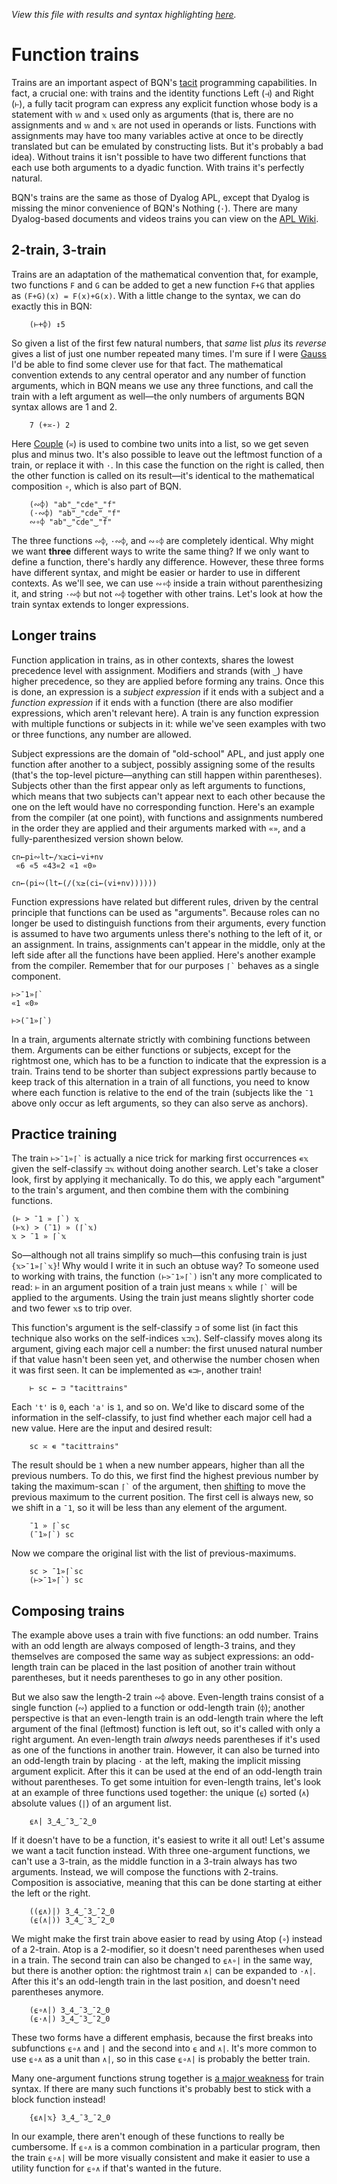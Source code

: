 *View this file with results and syntax highlighting [here](https://mlochbaum.github.io/BQN/doc/train.html).*

# Function trains

Trains are an important aspect of BQN's [tacit](tacit.md) programming capabilities. In fact, a crucial one: with trains and the identity functions Left (`⊣`) and Right (`⊢`), a fully tacit program can express any explicit function whose body is a statement with `𝕨` and `𝕩` used only as arguments (that is, there are no assignments and `𝕨` and `𝕩` are not used in operands or lists. Functions with assignments may have too many variables active at once to be directly translated but can be emulated by constructing lists. But it's probably a bad idea). Without trains it isn't possible to have two different functions that each use both arguments to a dyadic function. With trains it's perfectly natural.

BQN's trains are the same as those of Dyalog APL, except that Dyalog is missing the minor convenience of BQN's Nothing (`·`). There are many Dyalog-based documents and videos trains you can view on the [APL Wiki](https://aplwiki.com/wiki/Train).

## 2-train, 3-train

Trains are an adaptation of the mathematical convention that, for example, two functions `F` and `G` can be added to get a new function `F+G` that applies as `(F+G)(x) = F(x)+G(x)`. With a little change to the syntax, we can do exactly this in BQN:

        (⊢+⌽) ↕5

So given a list of the first few natural numbers, that *same* list *plus* its *reverse* gives a list of just one number repeated many times. I'm sure if I were [Gauss](https://en.wikipedia.org/wiki/Carl_Friedrich_Gauss#Anecdotes) I'd be able to find some clever use for that fact. The mathematical convention extends to any central operator and any number of function arguments, which in BQN means we use any three functions, and call the train with a left argument as well—the only numbers of arguments BQN syntax allows are 1 and 2.

        7 (+≍-) 2

Here [Couple](couple.md) (`≍`) is used to combine two units into a list, so we get seven plus and minus two. It's also possible to leave out the leftmost function of a train, or replace it with `·`. In this case the function on the right is called, then the other function is called on its result—it's identical to the mathematical composition `∘`, which is also part of BQN.

        (∾⌽) "ab"‿"cde"‿"f"
        (·∾⌽) "ab"‿"cde"‿"f"
        ∾∘⌽ "ab"‿"cde"‿"f"

The three functions `∾⌽`, `·∾⌽`, and `∾∘⌽` are completely identical. Why might we want **three** different ways to write the same thing? If we only want to define a function, there's hardly any difference. However, these three forms have different syntax, and might be easier or harder to use in different contexts. As we'll see, we can use `∾∘⌽` inside a train without parenthesizing it, and string `·∾⌽` but not `∾⌽` together with other trains. Let's look at how the train syntax extends to longer expressions.

## Longer trains

Function application in trains, as in other contexts, shares the lowest precedence level with assignment. Modifiers and strands (with `‿`) have higher precedence, so they are applied before forming any trains. Once this is done, an expression is a *subject expression* if it ends with a subject and a *function expression* if it ends with a function (there are also modifier expressions, which aren't relevant here). A train is any function expression with multiple functions or subjects in it: while we've seen examples with two or three functions, any number are allowed.

Subject expressions are the domain of "old-school" APL, and just apply one function after another to a subject, possibly assigning some of the results (that's the top-level picture—anything can still happen within parentheses). Subjects other than the first appear only as left arguments to functions, which means that two subjects can't appear next to each other because the one on the left would have no corresponding function. Here's an example from the compiler (at one point), with functions and assignments numbered in the order they are applied and their arguments marked with `«»`, and a fully-parenthesized version shown below.

    cn←pi∾lt←/𝕩≥ci←vi+nv
     «6 «5 «43«2 «1 «0»

    cn←(pi∾(lt←(/(𝕩≥(ci←(vi+nv))))))

Function expressions have related but different rules, driven by the central principle that functions can be used as "arguments". Because roles can no longer be used to distinguish functions from their arguments, every function is assumed to have two arguments unless there's nothing to the left of it, or an assignment. In trains, assignments can't appear in the middle, only at the left side after all the functions have been applied. Here's another example from the compiler. Remember that for our purposes `` ⌈` `` behaves as a single component.

    ⊢>¯1»⌈`
    «1 «0»

    ⊢>(¯1»⌈`)

In a train, arguments alternate strictly with combining functions between them. Arguments can be either functions or subjects, except for the rightmost one, which has to be a function to indicate that the expression is a train. Trains tend to be shorter than subject expressions partly because to keep track of this alternation in a train of all functions, you need to know where each function is relative to the end of the train (subjects like the `¯1` above only occur as left arguments, so they can also serve as anchors).

## Practice training

The train `` ⊢>¯1»⌈` `` is actually a nice trick for marking first occurrences `∊𝕩` given the self-classify `⊐𝕩` without doing another search. Let's take a closer look, first by applying it mechanically. To do this, we apply each "argument" to the train's argument, and then combine them with the combining functions.

    (⊢ > ¯1 » ⌈`) 𝕩
    (⊢𝕩) > (¯1) » (⌈`𝕩)
    𝕩 > ¯1 » ⌈`𝕩

So—although not all trains simplify so much—this confusing train is just `` {𝕩>¯1»⌈`𝕩} ``! Why would I write it in such an obtuse way? To someone used to working with trains, the function `` (⊢>¯1»⌈`) `` isn't any more complicated to read: `⊢` in an argument position of a train just means `𝕩` while `` ⌈` `` will be applied to the arguments. Using the train just means slightly shorter code and two fewer `𝕩`s to trip over.

This function's argument is the self-classify `⊐` of some list (in fact this technique also works on the self-indices `𝕩⊐𝕩`). Self-classify moves along its argument, giving each major cell a number: the first unused natural number if that value hasn't been seen yet, and otherwise the number chosen when it was first seen. It can be implemented as `∊⊐⊢`, another train!

        ⊢ sc ← ⊐ "tacittrains"

Each `'t'` is `0`, each `'a'` is `1`, and so on. We'd like to discard some of the information in the self-classify, to just find whether each major cell had a new value. Here are the input and desired result:

        sc ≍ ∊ "tacittrains"

The result should be `1` when a new number appears, higher than all the previous numbers. To do this, we first find the highest previous number by taking the maximum-scan `` ⌈` `` of the argument, then [shifting](shift.md) to move the previous maximum to the current position. The first cell is always new, so we shift in a `¯1`, so it will be less than any element of the argument.

        ¯1 » ⌈`sc
        (¯1»⌈`) sc

Now we compare the original list with the list of previous-maximums.

        sc > ¯1»⌈`sc
        (⊢>¯1»⌈`) sc

## Composing trains

The example above uses a train with five functions: an odd number. Trains with an odd length are always composed of length-3 trains, and they themselves are composed the same way as subject expressions: an odd-length train can be placed in the last position of another train without parentheses, but it needs parentheses to go in any other position.

But we also saw the length-2 train `∾⌽` above. Even-length trains consist of a single function (`∾`) applied to a function or odd-length train (`⌽`); another perspective is that an even-length train is an odd-length train where the left argument of the final (leftmost) function is left out, so it's called with only a right argument. An even-length train *always* needs parentheses if it's used as one of the functions in another train. However, it can also be turned into an odd-length train by placing `·` at the left, making the implicit missing argument explicit. After this it can be used at the end of an odd-length train without parentheses. To get some intuition for even-length trains, let's look at an example of three functions used together: the unique (`⍷`) sorted (`∧`) absolute values (`|`) of an argument list.

        ⍷∧| 3‿4‿¯3‿¯2‿0

If it doesn't have to be a function, it's easiest to write it all out! Let's assume we want a tacit function instead. With three one-argument functions, we can't use a 3-train, as the middle function in a 3-train always has two arguments. Instead, we will compose the functions with 2-trains. Composition is associative, meaning that this can be done starting at either the left or the right.

        ((⍷∧)|) 3‿4‿¯3‿¯2‿0
        (⍷(∧|)) 3‿4‿¯3‿¯2‿0

We might make the first train above easier to read by using Atop (`∘`) instead of a 2-train. Atop is a 2-modifier, so it doesn't need parentheses when used in a train. The second train can also be changed to `⍷∧∘|` in the same way, but there is another option: the rightmost train `∧|` can be expanded to `·∧|`. After this it's an odd-length train in the last position, and doesn't need parentheses anymore.

        (⍷∘∧|) 3‿4‿¯3‿¯2‿0
        (⍷·∧|) 3‿4‿¯3‿¯2‿0

These two forms have a different emphasis, because the first breaks into subfunctions `⍷∘∧` and `|` and the second into `⍷` and `∧|`. It's more common to use `⍷∘∧` as a unit than `∧|`, so in this case `⍷∘∧|` is probably the better train.

Many one-argument functions strung together is [a major weakness](../commentary/problems.md#trains-dont-like-monads) for train syntax. If there are many such functions it's probably best to stick with a block function instead!

        {⍷∧|𝕩} 3‿4‿¯3‿¯2‿0

In our example, there aren't enough of these functions to really be cumbersome. If `⍷∘∧` is a common combination in a particular program, then the train `⍷∘∧|` will be more visually consistent and make it easier to use a utility function for `⍷∘∧` if that's wanted in the future.
